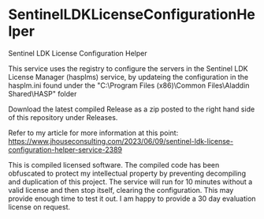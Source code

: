 # SentinelLDKLicenseConfigurationHelper
Sentinel LDK License Configuration Helper

This service uses the registry to configure the servers in the Sentinel LDK License Manager (hasplms) service, by updateing the configuration in the hasplm.ini found
under the "C:\Program Files (x86)\Common Files\Aladdin Shared\HASP" folder

Download the latest compiled Release as a zip posted to the right hand side of this repository under Releases.

Refer to my article for more information at this point: https://www.jhouseconsulting.com/2023/06/09/sentinel-ldk-license-configuration-helper-service-2389

This is compiled licensed software. The compiled code has been obfuscated to protect my intellectual property by preventing decompiling and duplication of this project. The service will run for 10 minutes without a valid license and then stop itself, clearing the configuration. This may provide enough time to test it out. I am happy to provide a 30 day evaluation license on request.
